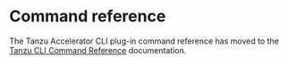 # Command reference

The Tanzu Accelerator CLI plug-in command reference has moved to the [Tanzu CLI Command Reference](https://docs.vmware.com/en/VMware-Tanzu-CLI/1.1/tanzu-cli/command-ref.html) documentation.